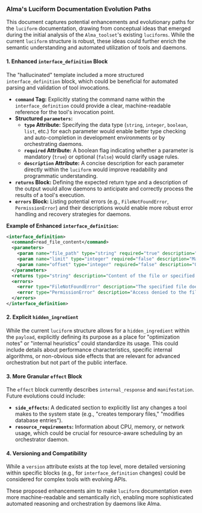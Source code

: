 ### Alma's Luciform Documentation Evolution Paths

This document captures potential enhancements and evolutionary paths for the `luciform` documentation, drawing from conceptual ideas that emerged during the initial analysis of the `Alma_toolset`'s existing `luciforms`. While the current `luciform` structure is robust, these ideas could further enrich the semantic understanding and automated utilization of tools and daemons.

#### 1. Enhanced `interface_definition` Block

The "hallucinated" template included a more structured `interface_definition` block, which could be beneficial for automated parsing and validation of tool invocations.

*   **`command` Tag:** Explicitly stating the command name within the `interface_definition` could provide a clear, machine-readable reference for the tool's invocation point.
*   **Structured `parameters`:**
    *   **`type` Attribute:** Specifying the data type (`string`, `integer`, `boolean`, `list`, etc.) for each parameter would enable better type checking and auto-completion in development environments or by orchestrating daemons.
    *   **`required` Attribute:** A boolean flag indicating whether a parameter is mandatory (`true`) or optional (`false`) would clarify usage rules.
    *   **`description` Attribute:** A concise description for each parameter directly within the `luciform` would improve readability and programmatic understanding.
*   **`returns` Block:** Defining the expected return type and a description of the output would allow daemons to anticipate and correctly process the results of a tool's execution.
*   **`errors` Block:** Listing potential errors (e.g., `FileNotFoundError`, `PermissionError`) and their descriptions would enable more robust error handling and recovery strategies for daemons.

**Example of Enhanced `interface_definition`:**

```xml
<interface_definition>
  <command>read_file_content</command>
  <parameters>
    <param name="file_path" type="string" required="true" description="Absolute path to the file to read."/>
    <param name="limit" type="integer" required="false" description="Maximum number of lines to read."/>
    <param name="offset" type="integer" required="false" description="0-based starting line for reading."/>
  </parameters>
  <returns type="string" description="Content of the file or specified portion."/>
  <errors>
    <error type="FileNotFoundError" description="The specified file does not exist."/>
    <error type="PermissionError" description="Access denied to the file."/>
  </errors>
</interface_definition>
```

#### 2. Explicit `hidden_ingredient`

While the current `luciform` structure allows for a `hidden_ingredient` within the `payload`, explicitly defining its purpose as a place for "optimization notes" or "internal heuristics" could standardize its usage. This could include details about performance characteristics, specific internal algorithms, or non-obvious side effects that are relevant for advanced orchestration but not part of the public interface.

#### 3. More Granular `effect` Block

The `effect` block currently describes `internal_response` and `manifestation`. Future evolutions could include:

*   **`side_effects`:** A dedicated section to explicitly list any changes a tool makes to the system state (e.g., "creates temporary files," "modifies database entries").
*   **`resource_requirements`:** Information about CPU, memory, or network usage, which could be crucial for resource-aware scheduling by an orchestrator daemon.

#### 4. Versioning and Compatibility

While a `version` attribute exists at the top level, more detailed versioning within specific blocks (e.g., for `interface_definition` changes) could be considered for complex tools with evolving APIs.

These proposed enhancements aim to make `luciform` documentation even more machine-readable and semantically rich, enabling more sophisticated automated reasoning and orchestration by daemons like Alma.
